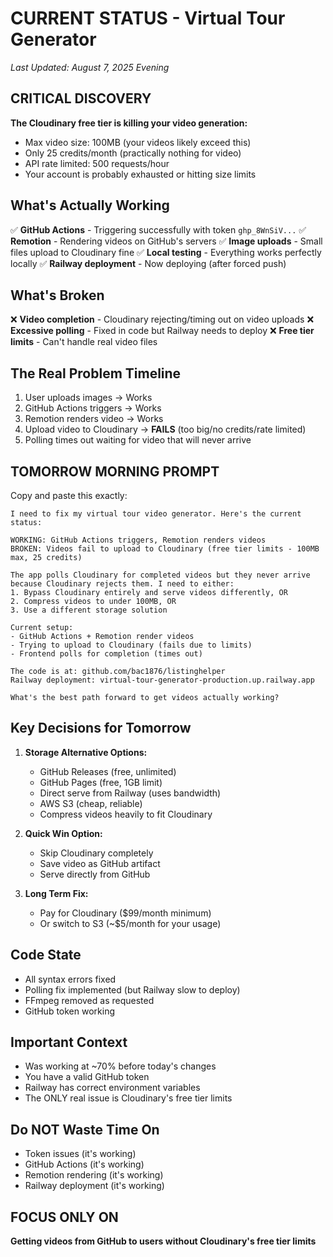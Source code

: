# CURRENT STATUS - Virtual Tour Generator
*Last Updated: August 7, 2025 Evening*

## CRITICAL DISCOVERY
**The Cloudinary free tier is killing your video generation:**
- Max video size: 100MB (your videos likely exceed this)
- Only 25 credits/month (practically nothing for video)
- API rate limited: 500 requests/hour
- Your account is probably exhausted or hitting size limits

## What's Actually Working
✅ **GitHub Actions** - Triggering successfully with token `ghp_8WnSiV...`
✅ **Remotion** - Rendering videos on GitHub's servers
✅ **Image uploads** - Small files upload to Cloudinary fine
✅ **Local testing** - Everything works perfectly locally
✅ **Railway deployment** - Now deploying (after forced push)

## What's Broken
❌ **Video completion** - Cloudinary rejecting/timing out on video uploads
❌ **Excessive polling** - Fixed in code but Railway needs to deploy
❌ **Free tier limits** - Can't handle real video files

## The Real Problem Timeline
1. User uploads images → Works
2. GitHub Actions triggers → Works  
3. Remotion renders video → Works
4. Upload video to Cloudinary → **FAILS** (too big/no credits/rate limited)
5. Polling times out waiting for video that will never arrive

## TOMORROW MORNING PROMPT

Copy and paste this exactly:

```
I need to fix my virtual tour video generator. Here's the current status:

WORKING: GitHub Actions triggers, Remotion renders videos
BROKEN: Videos fail to upload to Cloudinary (free tier limits - 100MB max, 25 credits)

The app polls Cloudinary for completed videos but they never arrive because Cloudinary rejects them. I need to either:
1. Bypass Cloudinary entirely and serve videos differently, OR
2. Compress videos to under 100MB, OR  
3. Use a different storage solution

Current setup:
- GitHub Actions + Remotion render videos
- Trying to upload to Cloudinary (fails due to limits)
- Frontend polls for completion (times out)

The code is at: github.com/bac1876/listinghelper
Railway deployment: virtual-tour-generator-production.up.railway.app

What's the best path forward to get videos actually working?
```

## Key Decisions for Tomorrow

1. **Storage Alternative Options:**
   - GitHub Releases (free, unlimited)
   - GitHub Pages (free, 1GB limit)
   - Direct serve from Railway (uses bandwidth)
   - AWS S3 (cheap, reliable)
   - Compress videos heavily to fit Cloudinary

2. **Quick Win Option:**
   - Skip Cloudinary completely
   - Save video as GitHub artifact
   - Serve directly from GitHub

3. **Long Term Fix:**
   - Pay for Cloudinary ($99/month minimum)
   - Or switch to S3 (~$5/month for your usage)

## Code State
- All syntax errors fixed
- Polling fix implemented (but Railway slow to deploy)
- FFmpeg removed as requested
- GitHub token working

## Important Context
- Was working at ~70% before today's changes
- You have a valid GitHub token
- Railway has correct environment variables
- The ONLY real issue is Cloudinary's free tier limits

## Do NOT Waste Time On
- Token issues (it's working)
- GitHub Actions (it's working)
- Remotion rendering (it's working)
- Railway deployment (it's working)

## FOCUS ONLY ON
**Getting videos from GitHub to users without Cloudinary's free tier limits**